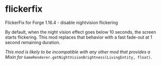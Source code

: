 # flickerfix
FlickerFix for Forge 1.16.4 - disable nightvision flickering

By default, when the night vision effect goes below 10 seconds, the screen starts flickering.
This mod replaces that behavior with a fast fade-out at 1 second remaining duration.

_This mod is likely to be incompatible with any other mod that provides a Mixin for_ `GameRenderer.getNightVisionBrightness(LivingEntity, float)`.
